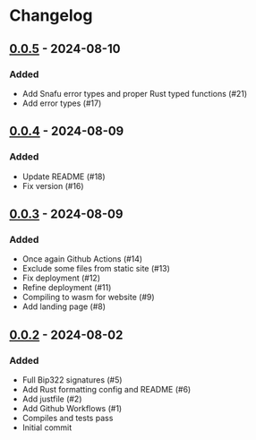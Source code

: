 Changelog
=========

[0.0.5](https://github.com/raphjaph/bip322/releases/tag/0.0.5) - 2024-08-10
---------------------------------------------------------------------------

### Added
- Add Snafu error types and proper Rust typed functions (#21)
- Add error types (#17)

[0.0.4](https://github.com/raphjaph/bip322/releases/tag/0.0.4) - 2024-08-09
---------------------------------------------------------------------------

### Added
- Update README (#18)
- Fix version (#16)

[0.0.3](https://github.com/raphjaph/bip322/releases/tag/0.0.3) - 2024-08-09
---------------------------------------------------------------------------

### Added
- Once again Github Actions (#14)
- Exclude some files from static site (#13)
- Fix deployment (#12)
- Refine deployment (#11)
- Compiling to wasm for website (#9)
- Add landing page (#8)

[0.0.2](https://github.com/raphjaph/bip322/releases/tag/0.0.2) - 2024-08-02
---------------------------------------------------------------------------

### Added
- Full Bip322 signatures (#5)
- Add Rust formatting config and README (#6)
- Add justfile (#2)
- Add Github Workflows (#1)
- Compiles and tests pass
- Initial commit
